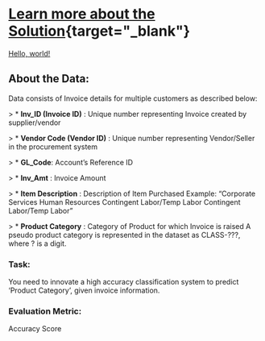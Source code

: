 # [Learn more about the Solution](https://asingleneuron.blogspot.com){target="_blank"}
<a href="https://asingleneuron.blogspot.com" target="_blank">Hello, world!</a>


## About the Data:
Data consists of Invoice details for multiple customers as described below:

&gt; * **Inv_ID (Invoice ID)** :  Unique number representing Invoice created by supplier/vendor

&gt; * **Vendor Code (Vendor ID)** : Unique number representing Vendor/Seller in the procurement system

&gt; * **GL_Code**: Account’s Reference ID
	 
&gt; * **Inv_Amt** : Invoice Amount
	
&gt; * **Item Description** : Description of Item Purchased
	Example: “Corporate Services Human Resources Contingent Labor/Temp Labor Contingent Labor/Temp Labor”

&gt; * **Product Category** :  Category of Product for which Invoice is raised
	A pseudo product category is represented in the dataset as CLASS-???, where ? is a digit.

### Task:
You need to innovate a high accuracy classification system to predict ‘Product Category’, given invoice information.

### Evaluation Metric:
Accuracy Score

